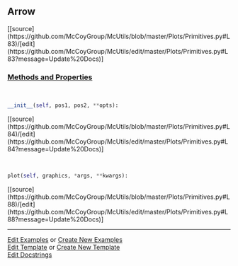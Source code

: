 ## <a id="McUtils.Plots.Primitives.Arrow">Arrow</a> 
<div class="docs-source-link" markdown="1">
[[source](https://github.com/McCoyGroup/McUtils/blob/master/Plots/Primitives.py#L83)/[edit](https://github.com/McCoyGroup/McUtils/edit/master/Plots/Primitives.py#L83?message=Update%20Docs)]
</div>



<div class="collapsible-section">
 <div class="collapsible-section collapsible-section-header" markdown="1">
 
### <a class="collapse-link" data-toggle="collapse" href="#methods">Methods and Properties</a> <a class="float-right" data-toggle="collapse" href="#methods"><i class="fa fa-chevron-down"></i></a>

 </div>
 <div class="collapsible-section collapsible-section-body collapse" id="methods" markdown="1">

<a id="McUtils.Plots.Primitives.Arrow.__init__" class="docs-object-method">&nbsp;</a> 
```python
__init__(self, pos1, pos2, **opts): 
```
<div class="docs-source-link" markdown="1">
[[source](https://github.com/McCoyGroup/McUtils/blob/master/Plots/Primitives.py#L84)/[edit](https://github.com/McCoyGroup/McUtils/edit/master/Plots/Primitives.py#L84?message=Update%20Docs)]
</div>

<a id="McUtils.Plots.Primitives.Arrow.plot" class="docs-object-method">&nbsp;</a> 
```python
plot(self, graphics, *args, **kwargs): 
```
<div class="docs-source-link" markdown="1">
[[source](https://github.com/McCoyGroup/McUtils/blob/master/Plots/Primitives.py#L88)/[edit](https://github.com/McCoyGroup/McUtils/edit/master/Plots/Primitives.py#L88?message=Update%20Docs)]
</div>

 </div>
</div>




___

[Edit Examples](https://github.com/McCoyGroup/McUtils/edit/gh-pages/ci/examples/McUtils/Plots/Primitives/Arrow.md) or 
[Create New Examples](https://github.com/McCoyGroup/McUtils/new/gh-pages/?filename=ci/examples/McUtils/Plots/Primitives/Arrow.md) <br/>
[Edit Template](https://github.com/McCoyGroup/McUtils/edit/gh-pages/ci/docs/McUtils/Plots/Primitives/Arrow.md) or 
[Create New Template](https://github.com/McCoyGroup/McUtils/new/gh-pages/?filename=ci/docs/templates/McUtils/Plots/Primitives/Arrow.md) <br/>
[Edit Docstrings](https://github.com/McCoyGroup/McUtils/edit/master/Plots/Primitives.py#L83?message=Update%20Docs)